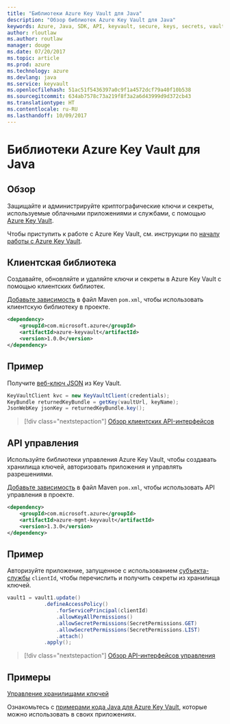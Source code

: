 ```yaml
---
title: "Библиотеки Azure Key Vault для Java"
description: "Обзор библиотек Azure Key Vault для Java"
keywords: Azure, Java, SDK, API, keyvault, secure, keys, secrets, vault
author: rloutlaw
ms.author: routlaw
manager: douge
ms.date: 07/20/2017
ms.topic: article
ms.prod: azure
ms.technology: azure
ms.devlang: java
ms.service: keyvault
ms.openlocfilehash: 51ac51f5436397a0c9f1a4572dcf79a40f10b538
ms.sourcegitcommit: 634ab7578c73a219f8f3a2a6d43999d9d372cb43
ms.translationtype: HT
ms.contentlocale: ru-RU
ms.lasthandoff: 10/09/2017
---
```

# <a name="azure-key-vault-libraries-for-java"></a>Библиотеки Azure Key Vault для Java

## <a name="overview"></a>Обзор

Защищайте и администрируйте криптографические ключи и секреты, используемые облачными приложениями и службами, с помощью [Azure Key Vault](/azure/key-vault/).

Чтобы приступить к работе с Azure Key Vault, см. инструкции по [началу работы с Azure Key Vault](/azure/key-vault/key-vault-get-started).

## <a name="client-library"></a>Клиентская библиотека

Создавайте, обновляйте и удаляйте ключи и секреты в Azure Key Vault с помощью клиентских библиотек.

[Добавьте зависимость](https://maven.apache.org/guides/getting-started/index.html#How_do_I_use_external_dependencies) в файл Maven `pom.xml`, чтобы использовать клиентскую библиотеку в проекте.  

```XML
<dependency>
    <groupId>com.microsoft.azure</groupId>
    <artifactId>azure-keyvault</artifactId>
    <version>1.0.0</version>
</dependency>
```   

## <a name="example"></a>Пример

Получите [веб-ключ JSON](https://tools.ietf.org/html/draft-ietf-jose-json-web-key-18) из Key Vault.

```java
KeyVaultClient kvc = new KeyVaultClient(credentials);
KeyBundle returnedKeyBundle = getKey(vaultUrl, keyName);
JsonWebKey jsonKey = returnedKeyBundle.key();
```

> [!div class="nextstepaction"]
> [Обзор клиентских API-интерфейсов](/java/api/overview/azure/keyvault/clientlibrary)


## <a name="management-api"></a>API управления

Используйте библиотеки управления Azure Key Vault, чтобы создавать хранилища ключей, авторизовать приложения и управлять разрешениями. 

[Добавьте зависимость](https://maven.apache.org/guides/getting-started/index.html#How_do_I_use_external_dependencies) в файл Maven `pom.xml`, чтобы использовать API управления в проекте.  

```XML
<dependency>
    <groupId>com.microsoft.azure</groupId>
    <artifactId>azure-mgmt-keyvault</artifactId>
    <version>1.3.0</version>
</dependency>
```

## <a name="example"></a>Пример

Авторизуйте приложение, запущенное с использованием [субъекта-службы](/azure/azure-resource-manager/resource-group-create-service-principal-portal) `clientId`, чтобы перечислить и получить секреты из хранилища ключей. 

```java
vault1 = vault1.update()
            .defineAccessPolicy()
                .forServicePrincipal(clientId)
                .allowKeyAllPermissions()
                .allowSecretPermissions(SecretPermissions.GET)
                .allowSecretPermissions(SecretPermissions.LIST)
                .attach()
            .apply();
```

> [!div class="nextstepaction"]
> [Обзор API-интерфейсов управления](/java/api/overview/azure/keyvault/managementapi)


## <a name="samples"></a>Примеры

[Управление хранилищами ключей][1]   

[1]: https://github.com/Azure-Samples/key-vault-java-manage-key-vaults

Ознакомьтесь с [примерами кода Java для Azure Key Vault](https://azure.microsoft.com/resources/samples/?platform=java&term=key+vault), которые можно использовать в своих приложениях.
